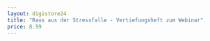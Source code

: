 ```yaml
---
layout: digistore24
title: "Raus aus der Stressfalle - Vertiefungsheft zum Webinar"
price: 8.99
---
```

